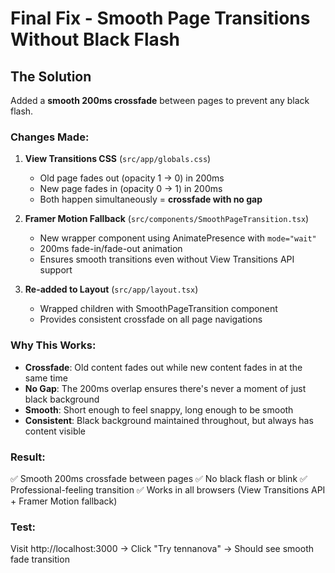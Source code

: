 # Final Fix - Smooth Page Transitions Without Black Flash

## The Solution

Added a **smooth 200ms crossfade** between pages to prevent any black flash.

### Changes Made:

1. **View Transitions CSS** (`src/app/globals.css`)

   - Old page fades out (opacity 1 → 0) in 200ms
   - New page fades in (opacity 0 → 1) in 200ms
   - Both happen simultaneously = **crossfade with no gap**

2. **Framer Motion Fallback** (`src/components/SmoothPageTransition.tsx`)

   - New wrapper component using AnimatePresence with `mode="wait"`
   - 200ms fade-in/fade-out animation
   - Ensures smooth transitions even without View Transitions API support

3. **Re-added to Layout** (`src/app/layout.tsx`)
   - Wrapped children with SmoothPageTransition component
   - Provides consistent crossfade on all page navigations

### Why This Works:

- **Crossfade**: Old content fades out while new content fades in at the same time
- **No Gap**: The 200ms overlap ensures there's never a moment of just black background
- **Smooth**: Short enough to feel snappy, long enough to be smooth
- **Consistent**: Black background maintained throughout, but always has content visible

### Result:

✅ Smooth 200ms crossfade between pages
✅ No black flash or blink
✅ Professional-feeling transition
✅ Works in all browsers (View Transitions API + Framer Motion fallback)

### Test:

Visit http://localhost:3000 → Click "Try tennanova" → Should see smooth fade transition
